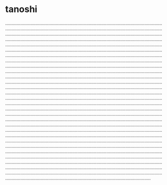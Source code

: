 # tanoshi

...............................................................................................................................................................................................................................................................................................................................................................................................................................................................................................................................................................................................................................................................................................................................................................................................................................................................................................................................................................................................................................................................................................................................................................................................................................................................................................................................................................................................................................................................................................................................................................................................................................................................................................................................................................................................................................................................................................................................................................................................................................................................................................................................................................................................................................................................................................................................................................................................................................................................................................................................................................................................................................................................................................................................................................................................................................................................................................................................................................................................................................................................................................................................................................................................................................................................................................................................................................................................................................................................................................................................................................................................................................................................................................................................................................................................................................................................